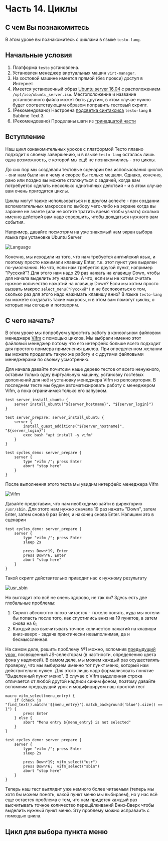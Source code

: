 # Часть 14. Циклы

## С чем Вы познакомитесь

В этом уроке вы познакомитесь с циклами в языке `testo-lang`.

## Начальные условия

1. Платформа `testo` установлена.
2. Установлен менеджер виртуальных машин `virt-manager`.
3. На хостовой машине имеется прямой (без прокси) доступ в Интернет
5. Имеется установочный образ [Ubuntu server 16.04](http://releases.ubuntu.com/16.04/ubuntu-16.04.6-server-amd64.iso) с расположением `/opt/iso/ubuntu_server.iso`. Местоположение и название установочного файла может быть другим, в этом случае нужно будет соответствующим образом поправить тестовый скрипт.
6. (Рекомендовано) Настроена [подсветка синтаксиса](/docs/getting_started/getting_started#настройка-подсветки-языка-testo-lang) `testo-lang` в Sublime Text 3.
7. (Рекомендовано) Проделаны шаги из [тринадцатой части](13_js)

## Вступление

Наш цикл ознакомительных уроков с платформой Тесто плавно подходит к своему завершению, и в языке `testo-lang` осталась лишь одна возможность, с которой мы ещё не познакомились - это циклы.

До сих пор мы создавали тестовые сценарии без использования циклов - они нам были ни к чему и скорее бы только мешали. Однако, конечно, рано или поздно вы можете столкнуться с задачей, когда вам потребуется сделать несколько однотипных действий - и в этом случае вам очень пригодятся циклы.

Циклы могут также использоваться и в другом аспекте - при создании вспомогательных макросов по выбору чего-либо на экране когда вы заранее не знаете (или не хотите тратить время чтобы узнать) сколько именно действий вам надо совершить, чтобы дождаться нужного вам события.

Например, давайте посмотрим на уже знакомый нам экран выбора языка при установке Ubuntu Server

![Language](/static/tutorials/13_js/nalguage.png)

Конечно, мы исходили из того, что нам требуется английский язык, и поэтому просто нажимали клавишу Enter, т.к. этот пункт уже выделен по-умолчанию. Но что, если нам требуется другой пункт, например "Русский"? Для этого нам надо 29 раз нажать на клавишу Down, чтобы для начала выделить эту надпись. А что, если мы не хотим считать нужное количество нажатий на клавишу Down? Если мы хотим просто вызвать макрос `select_menu("Русский")` и не беспокоиться о том, сколько раз для этого надо нажимать клавишу вниз? В языке `testo-lang` вы можете создавать такие макросы, и в этом вам помогут циклы, о которых мы сегодня и поговорим.

## С чего начать?

В этом уроке мы попробуем упростить работу в консольном файловом менеджере [Vifm](https://www.tecmint.com/vifm-commandline-based-file-manager-for-linux/) с помощью циклов. Мы выбрали именно этот файловый менеджер потому что его интерфейс больше всего подходит для простого примера применения циклов. При определенном желании вы можете проделать такую же работу и с другими файловыми менеджерами по своему усмотрению.

Для начала давайте почитсим наше дерево тестов от всего ненужного, оставим только одну виртуальную машину, установку гостевых дополнений для неё и установку  менеджера Vifm из репозиртория. В последнем тесте мы будем автоматизировать работу с менеджером Vifm, а пока ограничимся только его запуском.

```testo
test server_install_ubuntu {
	server install_ubuntu("${server_hostname}", "${server_login}")
}

test server_prepare: server_install_ubuntu {
	server {
		install_guest_additions("${server_hostname}", "${server_login}")
		exec bash "apt install -y vifm"
	}
}

test cycles_demo: server_prepare {
	server {
		type "vifm /"; press Enter
		abort "stop here"
	}
}
```

После выполнения этого теста мы увидим интерфейс менеджера Vifm

![Vifm](/static/tutorials/14_for/Vifm.png)

Давайте представим, что нам необходимо зайти в директорию `/usr/sbin`.  Для этого нам нужно сначала 19 раз нажать "Down", затем Enter, затем снова 6 раз Enter, и наконец снова Enter. Напишем это в сценарии

```testo
test cycles_demo: server_prepare {
	server {
		type "vifm /"; press Enter
		sleep 2s

		press Down*19, Enter
		press Down*6, Enter
		abort "stop here"
	}
}
```

Такой скрипт действительно приводит нас к нужному результату 

![usr_sbin](/static/tutorials/14_for/usr_sbin.png)

Но выглядит это всё не очень здорово, не так ли? Здесь есть две глобальные проблемы:

1. Скрипт абсолютно плохо читается - тяжело понять, куда мы хотели бы попасть после того, как спустились вниз на 19 пунктов, а затем снова на 6;
2. Каждый раз высчитывать точное количество нажатий на клавиши вниз-вверх - задача практически невыполнимая, да и бесмыссленная.

На самом деле, решить проблему №1 можно, вспомнив [предыдущий урок](13_js), посвященный JS-селекторам (в частности, определению цвета фона у надписей). В самом деле, мы можем каждый раз осуществлять проверку, что мы выбираем именно тот пункт меню, который нам действительно нужен. Для этого лишь надо формализовать понятие "Выделенный пункт меню". В случае с Vifm выделенная строка отличается от любой другой надписи синим фоном, поэтому давайте вспомним предыдущий урок и модифицируем наш простой тест

```testo
macro vifm_select(menu_entry) {
	if (check js "find_text().match('${menu_entry}').match_background('blue').size() == 1") {
		press Enter
	} else {
		abort "Menu entry ${menu_entry} is not selected"
	}
}

test cycles_demo: server_prepare {
	server {
		type "vifm /"; press Enter
		sleep 2s

		press Down*19; vifm_select("usr")
		press Down*6;  vifm_select("sbin")
		abort "stop here"
	}
}
```

Теперь наш тест выглядит уже немного более читаемым (теперь мы хотя бы можем понять, какой пункт меню мы выбираем), но у нас всё еще остается проблема с тем, что нам придется каждый раз высчитывать точное количество перещёлкиваний Вниз-Вверх чтобы выделить нужный пункт меню. Эту проблему можно исправаить с помощью цикла.

## Цикл для выбора пункта меню

